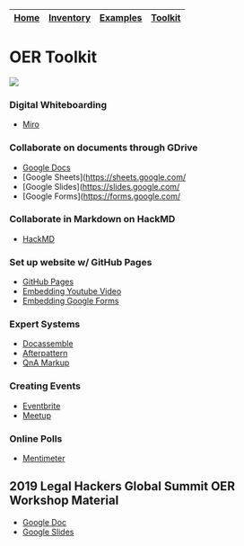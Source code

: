 | [Home](https://legalhackers.github.io/OER-VirtualForum/) | [Inventory](https://legalhackers.github.io/OER-VirtualForum/Inventory.html) | [Examples](https://legalhackers.github.io/OER-VirtualForum/Examples.html) | [Toolkit](https://legalhackers.github.io/OER-VirtualForum/Toolkit.html) |
|----|----|----|---|

# OER Toolkit

![](https://i.imgur.com/eWA88Yy.png)

### Digital Whiteboarding
* [Miro](https://miro.com/app/)

### Collaborate on documents through GDrive
* [Google Docs](https://docs.google.com/)
* [Google Sheets](https://sheets.google.com/
* [Google Slides](https://slides.google.com/
* [Google Forms](https://forms.google.com/

### Collaborate in Markdown on HackMD
* [HackMD](https://hackmd.io/)

### Set up website w/ GitHub Pages
* [GitHub Pages](https://guides.github.com/features/pages/)
* [Embedding Youtube Video](https://support.google.com/youtube/answer/171780?hl=en)
* [Embedding Google Forms](https://support.google.com/a/users/answer/9308623?hl=en)

### Expert Systems
* [Docassemble](https://docassemble.org/)
* [Afterpattern](https://afterpattern.com/)
* [QnA Markup](https://www.qnamarkup.org/)

### Creating Events
* [Eventbrite](https://www.eventbrite.com/)
* [Meetup](https://www.meetup.com/)

### Online Polls
* [Mentimeter](https://www.mentimeter.com/)

## 2019 Legal Hackers Global Summit OER Workshop Material

* [Google Doc](https://docs.google.com/document/d/1hMrXoJJBpVD_UxOPrMVWGgpSwfEHZ8tHM8DBDe74dAg/edit)
* [Google Slides](https://docs.google.com/presentation/d/1iMzQm1ijsa3XWWa3gsEaqb0LP1walRJDvltX5QI4QUc/edit#slide=id.p)


